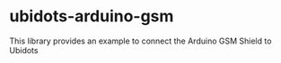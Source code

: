 ubidots-arduino-gsm
===================

This library provides an example to connect the Arduino GSM Shield to Ubidots
